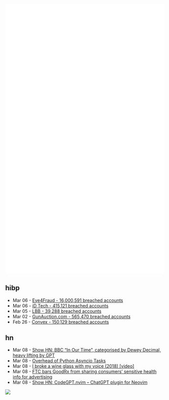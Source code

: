 ![Metrics](https://raw.githubusercontent.com/phixion/phixion/master/metrics.svg)

## hibp

<!--
for https://github.com/phixion/phixion/blob/main/.github/workflows/feeds.yml
-->
<!--START_SECTION:haveibeenpwnd-->
- Mar 06 - [Eye4Fraud - 16,000,591 breached accounts](https://haveibeenpwned.com/PwnedWebsites#Eye4Fraud)
- Mar 06 - [iD Tech - 415,121 breached accounts](https://haveibeenpwned.com/PwnedWebsites#iDTech)
- Mar 05 - [LBB - 39,288 breached accounts](https://haveibeenpwned.com/PwnedWebsites#LBB)
- Mar 02 - [GunAuction.com - 565,470 breached accounts](https://haveibeenpwned.com/PwnedWebsites#GunAuction)
- Feb 26 - [Convex - 150,129 breached accounts](https://haveibeenpwned.com/PwnedWebsites#Convex)
<!--END_SECTION:haveibeenpwnd-->

## hn

<!--
for https://github.com/phixion/phixion/blob/main/.github/workflows/feeds.yml
-->
<!--START_SECTION:hn-->
- Mar 08 - [Show HN: BBC “In Our Time”, categorised by Dewey Decimal, heavy lifting by GPT](https://genmon.github.io/braggoscope/)
- Mar 08 - [Overhead of Python Asyncio Tasks](https://textual.textualize.io/blog/2023/03/08/overhead-of-python-asyncio-tasks/)
- Mar 08 - [I broke a wine glass with my voice (2018) [video]](https://www.youtube.com/watch?v=Oc27GxSD_bI)
- Mar 08 - [FTC bars GoodRx from sharing consumers’ sensitive health info for advertising](https://www.ftc.gov/news-events/news/press-releases/2023/02/ftc-enforcement-action-bar-goodrx-sharing-consumers-sensitive-health-info-advertising)
- Mar 08 - [Show HN: CodeGPT.nvim – ChatGPT plugin for Neovim](https://github.com/dpayne/CodeGPT.nvim)
<!--END_SECTION:hn-->

<!--
for https://yhype.me
-->
![](https://hit.yhype.me/github/profile?user_id=13013670)
